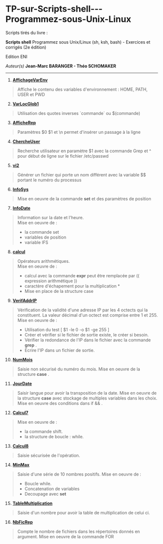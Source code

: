 # TP-sur-Scripts-shell---Programmez-sous-Unix-Linux

Scripts tirés du livre :

__Scripts shell__
Programmez sous Unix/Linux (sh, ksh, bash) - Exercices et corrigés (2e édition)

Edition ENI

*Auteur(s)*
__Jean-Marc BARANGER - Théo SCHOMAKER__

---
1. [__AffichageVarEnv__](https://github.com/digithanh/TP-sur-Scripts-shell---Programmez-sous-Unix-Linux/blob/main/AfficheVarEnv.sh)
> Affiche le contenu des variables d'environnement : HOME, PATH, USER et PWD 

2. [__VarLocGlob1__](https://github.com/digithanh/TP-sur-Scripts-shell---Programmez-sous-Unix-Linux/blob/main/VarLocGlob1.sh)
> Utilisation des quotes inverses \`commande\` ou $(commande)

3. [__AfficheRep__](https://github.com/digithanh/TP-sur-Scripts-shell---Programmez-sous-Unix-Linux/blob/main/AfficheRep.sh)
> Paramètres $0 $1 et \n permet d'insérer un passage à la ligne

4. [__ChercheUser__](https://github.com/digithanh/TP-sur-Scripts-shell---Programmez-sous-Unix-Linux/blob/main/ChercheUser.sh)
> Recherche utilisateur en paramètre $1 avec la commande Grep et ^ pour début de ligne sur le fichier /etc/passwd

5. [__vi2__](https://github.com/digithanh/TP-sur-Scripts-shell---Programmez-sous-Unix-Linux/blob/main/vi2.sh)
> Générer un fichier qui porte un nom différent avec la variable $$ portant le numéro du processus

6. [__InfoSys__](https://github.com/digithanh/TP-sur-Scripts-shell---Programmez-sous-Unix-Linux/blob/main/InfoSys.sh)
> Mise en oeuvre de la commande __set__ et des paramètres de position

7. [__InfoDate__](https://github.com/digithanh/TP-sur-Scripts-shell---Programmez-sous-Unix-Linux/blob/main/InfoDate.sh)
> Information sur la date et l'heure.<br/>
> Mise en oeuvre de :
> - la commande set
> - variables de position
> - variable IFS

8. [__calcul__](https://github.com/digithanh/TP-sur-Scripts-shell---Programmez-sous-Unix-Linux/blob/main/calcul.sh)
> Opérateurs arithmétiques.<br/>
> Mise en oeuvre de :
> - calcul avec la commande __expr__ peut être remplacée par (( expression arithmétique ))
> - caractère d'échapement pour la multiplication \* 
> - Mise en place de la structure case

9. [__VerifAddrIP__](https://github.com/digithanh/TP-sur-Scripts-shell---Programmez-sous-Unix-Linux/blob/main/VerifAddrIP.sh)
> Vérification de la validité d'une adresse IP par les 4 octects qui la constituent. La valeur décimal d'un octect est comprise entre 1 et 255.
> Mise en oeuvre de :
> - Utilisation du test [ $1 -le 0 -o $1 -ge 255 ]
> - Créer et vérifier si le fichier de sortie existe, le créer si besoin.
> - Vérifier la redondance de l'IP dans le fichier avec la commande __grep__ .
> - Ecrire l'IP dans un fichier de sortie. 

10. [__NumMois__](https://github.com/digithanh/TP-sur-Scripts-shell---Programmez-sous-Unix-Linux/blob/main/NumMois.sh)
> Saisie non sécurisé du numéro du mois.
> Mise en oeuvre de la structure __case__ .

11. [__JourDate__](https://github.com/digithanh/TP-sur-Scripts-shell---Programmez-sous-Unix-Linux/blob/main/JourDate.sh)
> Saisir langue pour avoir la transposition de la date.
> Mise en oeuvre de la structure __case__ avec stockage de multiples variables dans les choix.
> Mise en oeuvre des conditions dans if && .

12. [__Calcul7__](https://github.com/digithanh/TP-sur-Scripts-shell---Programmez-sous-Unix-Linux/blob/main/Calcul7.sh)
> Mise en oeuvre de :
> - la commande shift.
> - la structure de boucle : while. 

13. [__Calcul8__](https://github.com/digithanh/TP-sur-Scripts-shell---Programmez-sous-Unix-Linux/blob/main/Calcul8.sh)
> Saisie sécurisée de l'opération.

14. [__MinMax__](https://github.com/digithanh/TP-sur-Scripts-shell---Programmez-sous-Unix-Linux/blob/main/MinMax.sh)
> Saisie d'une série de 10 nombres positifs.
> Mise en oeuvre de :
> - Boucle while.
> - Concatenation de variables
> - Decoupage avec __set__

15. [__TableMultiplication__](https://github.com/digithanh/TP-sur-Scripts-shell---Programmez-sous-Unix-Linux/blob/main/TableMultiplication.sh)
> Saisie d'un nombre pour avoir la table de multiplication de celui ci.

16. [__NbFicRep__](https://github.com/digithanh/TP-sur-Scripts-shell---Programmez-sous-Unix-Linux/blob/main/NbFicRep.sh)
> Compte le nombre de fichiers dans les répertoires donnés en argument.
> Mise en oeuvre de la commande FOR
